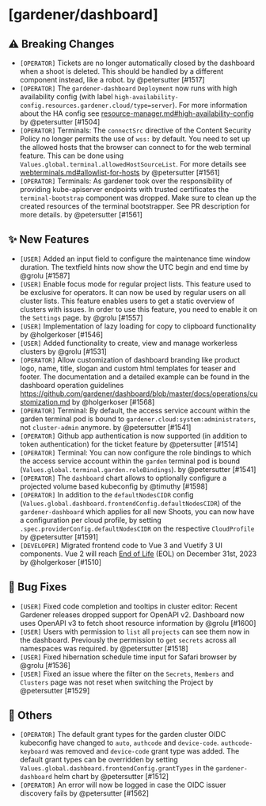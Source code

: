 # [gardener/dashboard]

## ⚠️ Breaking Changes

- `[OPERATOR]` Tickets are no longer automatically closed by the dashboard when a shoot is deleted. This should be handled by a different component instead, like a robot. by @petersutter [#1517]
- `[OPERATOR]` The `gardener-dashboard` `Deployment` now runs with high availability config (with label `high-availability-config.resources.gardener.cloud/type=server`). For more information about the HA config see [resource-manager.md#high-availability-config](https://github.com/gardener/gardener/blob/master/docs/concepts/resource-manager.md#high-availability-config) by @petersutter [#1504]
- `[OPERATOR]` Terminals: The `connectSrc` directive of the Content Security Policy no longer permits the use of `wss:` by default. You need to set up the allowed hosts that the browser can connect to for the web terminal feature. This can be done using `Values.global.terminal.allowedHostSourceList`. For more details see [webterminals.md#allowlist-for-hosts](https://github.com/gardener/dashboard/blob/master/docs/operations/webterminals.md#allowlist-for-hosts) by @petersutter [#1561]
- `[OPERATOR]` Terminals: As gardener took over the responsibility of providing kube-apiserver endpoints with trusted certificates the `terminal-bootstrap` component was dropped. Make sure to clean up the created resources of the terminal bootstrapper. See PR description for more details. by @petersutter [#1561]
## ✨ New Features

- `[USER]` Added an input field to configure the maintenance time window duration. The textfield hints now show the UTC begin and end time by @grolu [#1587]
- `[USER]` Enable focus mode for regular project lists. This feature used to be exclusive for operators. It can now be used by regular users on all cluster lists. This feature enables users to get a static overview of clusters with issues. In order to use this feature, you need to enable it on the `Settings` page. by @grolu [#1557]
- `[USER]` Implementation of lazy loading for copy to clipboard functionality by @holgerkoser [#1546]
- `[USER]` Added functionality to create, view and manage workerless clusters by @grolu [#1531]
- `[OPERATOR]` Allow customization of dashboard branding like product logo, name, title, slogan and custom html templates for teaser and footer. The documentation and a detailed example can be found in the dashboard operation guidelines https://github.com/gardener/dashboard/blob/master/docs/operations/customization.md by @holgerkoser [#1568]
- `[OPERATOR]` Terminal: By default, the access service account within the garden terminal pod is bound to `gardener.cloud:system:administrators`, not `cluster-admin` anymore. by @petersutter [#1541]
- `[OPERATOR]` Github app authentication is now supported (in addition to token authentication) for the ticket feature by @petersutter [#1514]
- `[OPERATOR]` Terminal: You can now configure the role bindings to which the access service account within the `garden` terminal pod is bound (`Values.global.terminal.garden.roleBindings`). by @petersutter [#1541]
- `[OPERATOR]` The `dashboard` chart allows to optionally configure a projected volume based kubeconfig by @timuthy [#1598]
- `[OPERATOR]` In addition to the `defaultNodesCIDR` config (`Values.global.dashboard.frontendConfig.defaultNodesCIDR`) of the `gardener-dashboard` which applies for all new Shoots, you can now have a configuration per cloud profile, by setting `.spec.providerConfig.defaultNodesCIDR` on the respective `CloudProfile` by @petersutter [#1591]
- `[DEVELOPER]` Migrated frontend code to Vue 3 and Vuetify 3 UI components. Vue 2 will reach [End of Life](/https://v2.vuejs.org/lts/) (EOL) on December 31st, 2023 by @holgerkoser [#1510]
## 🐛 Bug Fixes

- `[USER]` Fixed code completion and tooltips in cluster editor: Recent Gardener releases dropped support for OpenAPI v2. Dashboard now uses OpenAPI v3 to fetch shoot resource information by @grolu [#1600]
- `[USER]` Users with permission to `list` all `projects` can see them now in the dashboard. Previously the permission to `get` `secrets` across all namespaces was required. by @petersutter [#1518]
- `[USER]` Fixed hibernation schedule time input for Safari browser by @grolu [#1536]
- `[USER]` Fixed an issue where the filter on the `Secrets`, `Members` and `Clusters` page was not reset when switching the Project by @petersutter [#1529]
## 🏃 Others

- `[OPERATOR]` The default grant types for the garden cluster OIDC kubeconfig have changed to `auto`, `authcode` and `device-code`. `authcode-keyboard` was removed and `device-code` grant type was added. The default grant types can be overridden by setting `Values.global.dashboard.frontendConfig.grantTypes` in the `gardener-dashboard` helm chart by @petersutter [#1512]
- `[OPERATOR]` An error will now be logged in case the OIDC issuer discovery fails by @petersutter [#1562]